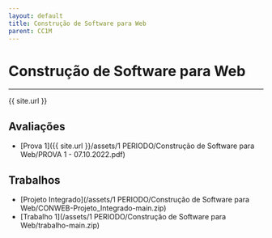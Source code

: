 ```yaml
---
layout: default
title: Construção de Software para Web
parent: CC1M
---
```


# Construção de Software para Web

---

{{ site.url }}

## Avaliações

- [Prova 1]({{ site.url }}/assets/1 PERIODO/Construção de Software para Web/PROVA 1 - 07.10.2022.pdf)

## Trabalhos

- [Projeto Integrado](/assets/1 PERIODO/Construção de Software para Web/CONWEB-Projeto_Integrado-main.zip)
- [Trabalho 1](/assets/1 PERIODO/Construção de Software para Web/trabalho-main.zip)